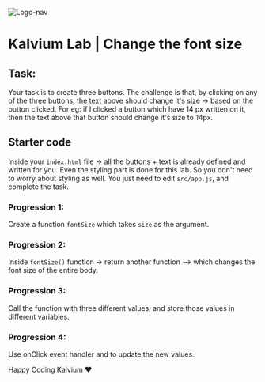 ![Logo-nav](https://s3.ap-south-1.amazonaws.com/kalvi-education.github.io/front-end-web-development/Kalvium-Logo.png)

# Kalvium Lab | Change the font size

## Task: 
Your task is to create three buttons. The challenge is that, by clicking on any of the three buttons, the text above should change it's size -> based on the button clicked. For eg: if I clicked a button which have 14 px written on it, then the text above that button should change it's size to 14px.

## Starter code

Inside your `index.html` file -> all the buttons + text is already defined and written for you. Even the styling part is done for this lab. So you don't need to worry about styling as well.
You just need to edit `src/app.js`, and complete the task.


### Progression 1:

Create a function `fontSize` which takes `size` as the argument.

### Progression 2: 

Inside `fontSize()` function -> return another function --> which changes the font size of the entire body.

### Progression 3: 

Call the function with three different values, and store those values in different variables.

### Progression 4: 

Use onClick event handler and to update the new values.



Happy Coding Kalvium ❤️
